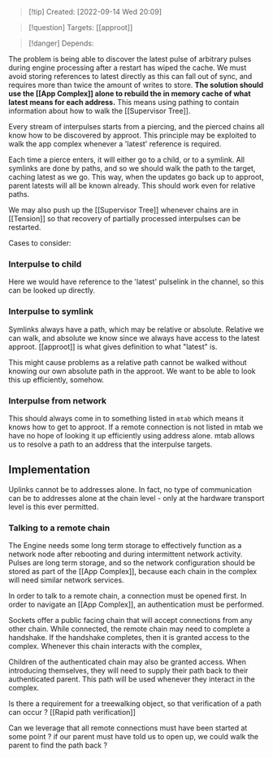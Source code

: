 >[!tip] Created: [2022-09-14 Wed 20:09]

>[!question] Targets: [[approot]]

>[!danger] Depends: 

The problem is being able to discover the latest pulse of arbitrary pulses during engine processing after a restart has wiped the cache.  We must avoid storing references to latest directly as this can fall out of sync, and requires  more than twice the amount of writes to store.  **The solution should use the [[App Complex]] alone to rebuild the in memory cache of what latest means for each address.** This means using pathing to contain information about how to walk the [[Supervisor Tree]].

Every stream of interpulses starts from a piercing, and the pierced chains all know how to be discovered by approot.  This principle may be exploited to walk the app complex whenever a 'latest' reference is required.

Each time a pierce enters, it will either go to a child, or to a symlink.  All symlinks are done by paths, and so we should walk the path to the target, caching latest as we go.  This way, when the updates go back up to approot, parent latests will all be known already.  This should work even for relative paths.

We may also push up the [[Supervisor Tree]] whenever chains are in [[Tension]] so that recovery of partially processed interpulses can be restarted.

Cases to consider:

### Interpulse to child

Here we would have reference to the 'latest' pulselink in the channel, so this can be looked up directly.

### Interpulse to symlink

Symlinks always have a path, which may be relative or absolute.  Relative we can walk, and absolute we know since we always have access to the latest approot.  [[approot]] is what gives definition to what "latest" is.

This might cause problems as a relative path cannot be walked without knowing our own absolute path in the approot.  We want to be able to look this up efficiently, somehow.

### Interpulse from network

This should always come in to something listed in `mtab` which means it knows how to get to approot.  If a remote connection is not listed in mtab we have no hope of looking it up efficiently using address alone.  mtab allows us to resolve a path to an address that the interpulse targets.

## Implementation
Uplinks cannot be to addresses alone.   In fact, no type of communication can be to addresses alone at the chain level - only at the hardware transport level is this ever permitted.

### Talking to a remote chain
The Engine needs some long term storage to effectively function as a network node after rebooting and during intermittent network activity.  Pulses are long term storage, and so the network configuration should be stored as part of the [[App Complex]], because each chain in the complex will need similar network services.

In order to talk to a remote chain, a connection must be opened first.  In order to navigate an [[App Complex]], an authentication must be performed.

Sockets offer a public facing chain that will accept connections from any other chain.  While connected, the remote chain may need to complete a handshake.  If the handshake completes, then it is granted access to the complex.  Whenever this chain interacts with the complex, 

Children of the authenticated chain may also be granted access.  When introducing themselves, they will need to supply their path back to their authenticated parent.  This path will be used whenever they interact in the complex.

Is there a requirement for a treewalking object, so that verification of a path can occur ? [[Rapid path verification]]

Can we leverage that all remote connections must have been started at some point ?
	if our parent must have told us to open up, we could walk the parent to find the path back ?